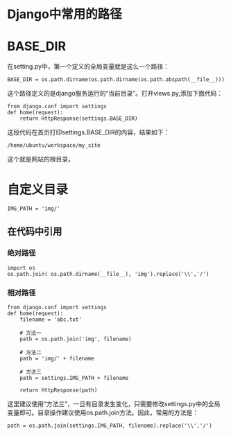 # Django中常用的路径

# BASE_DIR

在setting.py中，第一个定义的全局变量就是这么一个路径：

	BASE_DIR = os.path.dirname(os.path.dirname(os.path.abspath(__file__)))

这个路径定义的是django服务运行的“当前目录”。打开views.py,添加下面代码：

	from django.conf import settings
	def home(request):
	    return HttpResponse(settings.BASE_DIR)

这段代码在首页打印settings.BASE_DIR的内容，结果如下：

	/home/ubuntu/workspace/my_site

这个就是网站的根目录。

# 自定义目录

	IMG_PATH = 'img/'

## 在代码中引用

### 绝对路径

	import os
	os.path.join( os.path.dirname(__file__), 'img').replace('\\','/')

### 相对路径

	from django.conf import settings
	def home(request):
		filename = 'abc.txt'
		
		# 方法一
		path = os.path.join('img', filename)
		
		# 方法二
		path = 'img/' + filename
		
		# 方法三
		path = settings.IMG_PATH + filename

		return HttpResponse(path)

这里建议使用“方法三”，一旦有目录发生变化，只需要修改settings.py中的全局变量即可。目录操作建议使用os.path.join方法。因此，常用的方法是：

	path = os.path.join(settings.IMG_PATH, filename).replace('\\','/')

